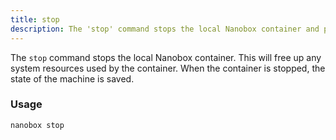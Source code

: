 ```yaml
---
title: stop
description: The 'stop' command stops the local Nanobox container and preserves its state.
---
```


The `stop` command stops the local Nanobox container. This will free up any system resources used by the container. When the container is stopped, the state of the machine is saved.

### Usage
```bash
nanobox stop
```
